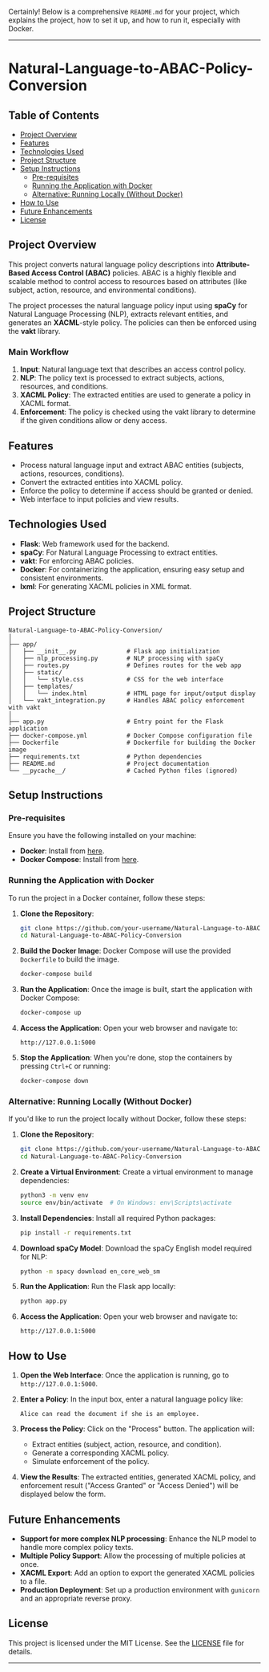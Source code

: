 Certainly! Below is a comprehensive `README.md` for your project, which explains the project, how to set it up, and how to run it, especially with Docker.

---

# Natural-Language-to-ABAC-Policy-Conversion

## Table of Contents
- [Project Overview](#project-overview)
- [Features](#features)
- [Technologies Used](#technologies-used)
- [Project Structure](#project-structure)
- [Setup Instructions](#setup-instructions)
  - [Pre-requisites](#pre-requisites)
  - [Running the Application with Docker](#running-the-application-with-docker)
  - [Alternative: Running Locally (Without Docker)](#alternative-running-locally-without-docker)
- [How to Use](#how-to-use)
- [Future Enhancements](#future-enhancements)
- [License](#license)

## Project Overview

This project converts natural language policy descriptions into **Attribute-Based Access Control (ABAC)** policies. ABAC is a highly flexible and scalable method to control access to resources based on attributes (like subject, action, resource, and environmental conditions).

The project processes the natural language policy input using **spaCy** for Natural Language Processing (NLP), extracts relevant entities, and generates an **XACML**-style policy. The policies can then be enforced using the **vakt** library.

### Main Workflow
1. **Input**: Natural language text that describes an access control policy.
2. **NLP**: The policy text is processed to extract subjects, actions, resources, and conditions.
3. **XACML Policy**: The extracted entities are used to generate a policy in XACML format.
4. **Enforcement**: The policy is checked using the vakt library to determine if the given conditions allow or deny access.

## Features
- Process natural language input and extract ABAC entities (subjects, actions, resources, conditions).
- Convert the extracted entities into XACML policy.
- Enforce the policy to determine if access should be granted or denied.
- Web interface to input policies and view results.

## Technologies Used
- **Flask**: Web framework used for the backend.
- **spaCy**: For Natural Language Processing to extract entities.
- **vakt**: For enforcing ABAC policies.
- **Docker**: For containerizing the application, ensuring easy setup and consistent environments.
- **lxml**: For generating XACML policies in XML format.

## Project Structure
```
Natural-Language-to-ABAC-Policy-Conversion/
│
├── app/
│   ├── __init__.py              # Flask app initialization
│   ├── nlp_processing.py        # NLP processing with spaCy
│   ├── routes.py                # Defines routes for the web app
│   ├── static/
│   │   └── style.css            # CSS for the web interface
│   ├── templates/
│   │   └── index.html           # HTML page for input/output display
│   └── vakt_integration.py      # Handles ABAC policy enforcement with vakt
│
├── app.py                       # Entry point for the Flask application
├── docker-compose.yml           # Docker Compose configuration file
├── Dockerfile                   # Dockerfile for building the Docker image
├── requirements.txt             # Python dependencies
├── README.md                    # Project documentation
└── __pycache__/                 # Cached Python files (ignored)
```

## Setup Instructions

### Pre-requisites
Ensure you have the following installed on your machine:
- **Docker**: Install from [here](https://docs.docker.com/get-docker/).
- **Docker Compose**: Install from [here](https://docs.docker.com/compose/install/).

### Running the Application with Docker

To run the project in a Docker container, follow these steps:

1. **Clone the Repository**:
   ```bash
   git clone https://github.com/your-username/Natural-Language-to-ABAC-Policy-Conversion.git
   cd Natural-Language-to-ABAC-Policy-Conversion
   ```

2. **Build the Docker Image**:
   Docker Compose will use the provided `Dockerfile` to build the image.
   ```bash
   docker-compose build
   ```

3. **Run the Application**:
   Once the image is built, start the application with Docker Compose:
   ```bash
   docker-compose up
   ```

4. **Access the Application**:
   Open your web browser and navigate to:
   ```
   http://127.0.0.1:5000
   ```

5. **Stop the Application**:
   When you're done, stop the containers by pressing `Ctrl+C` or running:
   ```bash
   docker-compose down
   ```

### Alternative: Running Locally (Without Docker)

If you'd like to run the project locally without Docker, follow these steps:

1. **Clone the Repository**:
   ```bash
   git clone https://github.com/your-username/Natural-Language-to-ABAC-Policy-Conversion.git
   cd Natural-Language-to-ABAC-Policy-Conversion
   ```

2. **Create a Virtual Environment**:
   Create a virtual environment to manage dependencies:
   ```bash
   python3 -m venv env
   source env/bin/activate  # On Windows: env\Scripts\activate
   ```

3. **Install Dependencies**:
   Install all required Python packages:
   ```bash
   pip install -r requirements.txt
   ```

4. **Download spaCy Model**:
   Download the spaCy English model required for NLP:
   ```bash
   python -m spacy download en_core_web_sm
   ```

5. **Run the Application**:
   Run the Flask app locally:
   ```bash
   python app.py
   ```

6. **Access the Application**:
   Open your web browser and navigate to:
   ```
   http://127.0.0.1:5000
   ```

## How to Use

1. **Open the Web Interface**: Once the application is running, go to `http://127.0.0.1:5000`.
   
2. **Enter a Policy**: In the input box, enter a natural language policy like:
   ```
   Alice can read the document if she is an employee.
   ```

3. **Process the Policy**: Click on the "Process" button. The application will:
   - Extract entities (subject, action, resource, and condition).
   - Generate a corresponding XACML policy.
   - Simulate enforcement of the policy.

4. **View the Results**: The extracted entities, generated XACML policy, and enforcement result ("Access Granted" or "Access Denied") will be displayed below the form.

## Future Enhancements
- **Support for more complex NLP processing**: Enhance the NLP model to handle more complex policy texts.
- **Multiple Policy Support**: Allow the processing of multiple policies at once.
- **XACML Export**: Add an option to export the generated XACML policies to a file.
- **Production Deployment**: Set up a production environment with `gunicorn` and an appropriate reverse proxy.

## License

This project is licensed under the MIT License. See the [LICENSE](LICENSE) file for details.

---